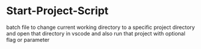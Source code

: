 # Start-Project-Script
batch file to change current working directory to a specific project directory and open that directory in vscode and also run that project with optional flag or parameter
